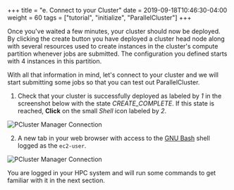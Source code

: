 +++
title = "e. Connect to your Cluster"
date = 2019-09-18T10:46:30-04:00
weight = 60
tags = ["tutorial", "initialize", "ParallelCluster"]
+++

Once you've waited a few minutes, your cluster should now be deployed. By clicking the create button you have deployed a cluster head node along with several resources used to create instances in the cluster's compute partition whenever jobs are submitted. The configuration you defined starts with 4 instances in this partition.

With all that information in mind, let's connect to your cluster and we will start submitting some jobs so that you can test out ParallelCluster.

1. Check that your cluster is successfully deployed as labeled by *1* in the screenshot below with the state *CREATE_COMPLETE*. If this state is reached, **Click** on the small *Shell* icon labeled by *2*.

![PCluster Manager Connection](/images/hpc-aws-parallelcluster-workshop/pcm-connect1.png)

2. A new tab in your web browser with access to the [GNU Bash](https://www.gnu.org/software/bash/) shell logged as the `ec2-user`.

![PCluster Manager Connection](/images/hpc-aws-parallelcluster-workshop/pcm-connect2.png)

You are logged in your HPC system and will run some commands to get familiar with it in the next section.



